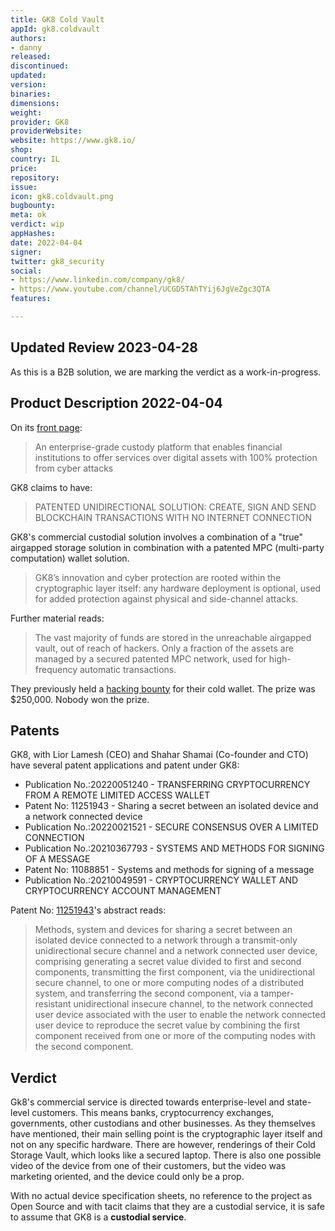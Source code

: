 ```yaml
---
title: GK8 Cold Vault
appId: gk8.coldvault
authors:
- danny
released: 
discontinued: 
updated: 
version: 
binaries: 
dimensions: 
weight: 
provider: GK8
providerWebsite: 
website: https://www.gk8.io/
shop: 
country: IL
price: 
repository: 
issue: 
icon: gk8.coldvault.png
bugbounty: 
meta: ok
verdict: wip
appHashes: 
date: 2022-04-04
signer: 
twitter: gk8_security
social:
- https://www.linkedin.com/company/gk8/
- https://www.youtube.com/channel/UCGD5TAhTYij6JgVeZgc3QTA
features: 

---
```


## Updated Review 2023-04-28

As this is a B2B solution, we are marking the verdict as a work-in-progress.

## Product Description 2022-04-04

On its [front page](https://www.gk8.io/):

> An enterprise-grade custody platform that enables financial institutions to offer services over digital assets with 100% protection from cyber attacks

GK8 claims to have:

> PATENTED UNIDIRECTIONAL SOLUTION: CREATE, SIGN AND SEND BLOCKCHAIN TRANSACTIONS WITH NO INTERNET CONNECTION

GK8's commercial custodial solution involves a combination of a "true" airgapped storage solution in combination with a patented MPC (multi-party computation) wallet solution. 

> GK8’s innovation and cyber protection are rooted within the cryptographic layer itself: any hardware deployment is optional, used for added protection against physical and side-channel attacks.

Further material reads: 

> The vast majority of funds are stored in the unreachable airgapped vault, out of reach of hackers. Only a fraction of the assets are managed by a secured patented MPC network, used for high-frequency automatic transactions.

They previously held a [hacking bounty](https://hackernoon.com/takeaways-from-our-dollar250000-bounty-for-hacking-our-cold-wallet-cwr632j8) for their cold wallet. The prize was $250,000. Nobody won the prize. 

## Patents 

GK8, with Lior Lamesh (CEO) and Shahar Shamai (Co-founder and CTO) have several patent applications and patent under GK8: 

- Publication No.:20220051240 - TRANSFERRING CRYPTOCURRENCY FROM A REMOTE LIMITED ACCESS WALLET
- Patent No: 11251943 - Sharing a secret between an isolated device and a network connected device
- Publication No.:20220021521 - SECURE CONSENSUS OVER A LIMITED CONNECTION
- Publication No.:20210367793 - SYSTEMS AND METHODS FOR SIGNING OF A MESSAGE
- Patent No: 11088851 - Systems and methods for signing of a message
- Publication No.:20210049591 - CRYPTOCURRENCY WALLET AND CRYPTOCURRENCY ACCOUNT MANAGEMENT

Patent No: [11251943](https://patents.google.com/patent/US11251943B2/en?oq=11251943)'s abstract reads: 

> Methods, system and devices for sharing a secret between an isolated device connected to a network through a transmit-only unidirectional secure channel and a network connected user device, comprising generating a secret value divided to first and second components, transmitting the first component, via the unidirectional secure channel, to one or more computing nodes of a distributed system, and transferring the second component, via a tamper-resistant unidirectional insecure channel, to the network connected user device associated with the user to enable the network connected user device to reproduce the secret value by combining the first component received from one or more of the computing nodes with the second component.

## Verdict

Gk8's commercial service is directed towards enterprise-level and state-level customers. This means banks, cryptocurrency exchanges, governments, other custodians and other businesses. As they themselves have mentioned, their main selling point is the cryptographic layer itself and not on any specific hardware. There are however, renderings of their Cold Storage Vault, which looks like a secured laptop. There is also one possible video of the device from one of their customers, but the video was marketing oriented, and the device could only be a prop.

With no actual device specification sheets, no reference to the project as Open Source and with tacit claims that they are a custodial service, it is safe to assume that GK8 is a **custodial service**.
